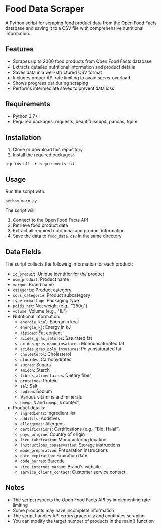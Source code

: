 # Food Data Scraper

A Python script for scraping food product data from the Open Food Facts database and saving it to a CSV file with comprehensive nutritional information.

## Features

- Scrapes up to 2000 food products from Open Food Facts database
- Extracts detailed nutritional information and product details
- Saves data in a well-structured CSV format
- Includes proper API rate limiting to avoid server overload
- Shows progress bar during scraping
- Performs intermediate saves to prevent data loss

## Requirements

- Python 3.7+
- Required packages: requests, beautifulsoup4, pandas, tqdm

## Installation

1. Clone or download this repository
2. Install the required packages:

```
pip install -r requirements.txt
```

## Usage

Run the script with:

```
python main.py
```

The script will:
1. Connect to the Open Food Facts API
2. Retrieve food product data
3. Extract all required nutritional and product information
4. Save the data to `food_data.csv` in the same directory

## Data Fields

The script collects the following information for each product:

- `id_produit`: Unique identifier for the product
- `nom_produit`: Product name
- `marque`: Brand name
- `categorie`: Product category
- `sous_categorie`: Product subcategory
- `type_emballage`: Packaging type
- `poids_net`: Net weight (e.g., "250g")
- `volume`: Volume (e.g., "1L")
- Nutritional information:
  - `energie_kcal`: Energy in kcal
  - `energie_kj`: Energy in kJ
  - `lipides`: Fat content
  - `acides_gras_satures`: Saturated fat
  - `acides_gras_mono_insatures`: Monounsaturated fat
  - `acides_gras_poly_insatures`: Polyunsaturated fat
  - `cholesterol`: Cholesterol
  - `glucides`: Carbohydrates
  - `sucres`: Sugars
  - `amidon`: Starch
  - `fibres_alimentaires`: Dietary fiber
  - `proteines`: Protein
  - `sel`: Salt
  - `sodium`: Sodium
  - Various vitamins and minerals
  - `omega_3` and `omega_6` content
- Product details:
  - `ingredients`: Ingredient list
  - `additifs`: Additives
  - `allergenes`: Allergens
  - `certifications`: Certifications (e.g., "Bio, Halal")
  - `pays_origine`: Country of origin
  - `lieu_fabrication`: Manufacturing location
  - `instructions_conservation`: Storage instructions
  - `mode_preparation`: Preparation instructions
  - `date_expiration`: Expiration date
  - `code_barres`: Barcode
  - `site_internet_marque`: Brand's website
  - `service_client_contact`: Customer service contact

## Notes

- The script respects the Open Food Facts API by implementing rate limiting
- Some products may have incomplete information
- The script handles API errors gracefully and continues scraping
- You can modify the target number of products in the main() function
